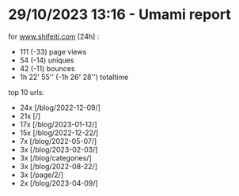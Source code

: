 # 29/10/2023 13:16 - Umami report
for www.shifeiti.com [24h] :

 - 111 (-33) page views
 - 54 (-14) uniques
 - 42 (-11) bounces
 - 1h 22' 55'' (-1h 26' 28'') totaltime


top 10 urls:
 - 24x [/blog/2022-12-09/]
 - 21x [/]
 - 17x [/blog/2023-01-12/]
 - 15x [/blog/2022-12-22/]
 - 7x [/blog/2022-05-07/]
 - 3x [/blog/2023-02-03/]
 - 3x [/blog/categories/]
 - 3x [/blog/2022-08-22/]
 - 3x [/page/2/]
 - 2x [/blog/2023-04-09/]


